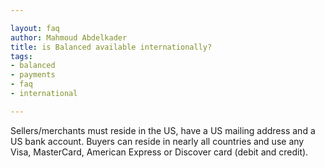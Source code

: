 ```yaml
---

layout: faq
author: Mahmoud Abdelkader
title: is Balanced available internationally?
tags:
- balanced
- payments
- faq
- international

---
```


Sellers/merchants must reside in the US, have a US mailing address and a US bank account. Buyers can reside in nearly all countries and use any Visa, MasterCard, American Express or Discover card (debit and credit).
